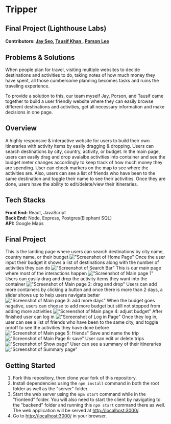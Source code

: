 # Tripper
## Final Project (Lighthouse Labs) 

#### Contributors: [Jay Seo](https://github.com/sjs5953), [Tausif Khan ](https://github.com/tausvels), [Porson Lee](https://github.com/oddporson)

## Problems & Solutions
When people plan for travel, visiting multiple websites to decide destinations and activities to do, taking notes of how much money they have spent, all those cumbersome planning becomes tasks and ruins the traveling experience.

To provide a solution to this, our team myself Jay, Porson, and Tausif came together to build a user friendly website where they can easily browse different destinations and activities, get all necessary information and make decisions in one page.

## Overview
A highly responsive & interactive website for users to build their own itineraries with activity items by easily dragging & dropping. 
Users can search destinations by city, country, activity, or budget. In the main page, users can easily drag and drop avaialbe activities into container and see the budget meter changes accordingly to keep track of how much money they are spending. User can check markers on the map to see where the activities are. Also, users can see a list of friends who have been to the same destination and toggle their name to see their activities. Once they are done, users have the ability to edit/delete/view their itineraries.

## Tech Stacks
**Front End:** React, JavaScript <br/> 
**Back End:** Node, Express, Postgres(Elephant SQL)<br/>
**API:** Google Maps


## Final Project

This is the landing page where users can search destinations by city name, country name, or their budget
!["Screenshot of Home Page"](https://github.com/sjs5953/keep-calm-and-travel-on/blob/master/Screenshots/Landing.png?raw=true)
Once the user input their budget it shows a list of destinations along with the number of activities they can do
!["Screenshot of Search Bar"](https://github.com/sjs5953/keep-calm-and-travel-on/blob/master/Screenshots/Search.png?raw=true)
This is our main page where most of the interactions happen
!["Screenshot of Main page 1"](https://github.com/sjs5953/keep-calm-and-travel-on/blob/master/Screenshots/Main.png?raw=true)
Users can easily drag and drop the activity items they want into the container
!["Screenshot of Main page 2: drag and drop"](https://github.com/sjs5953/keep-calm-and-travel-on/blob/master/Screenshots/Drag%20and%20Drop.png?raw=true)
Users can add more containers by clicking a button and once there is more than 2 days, a slider shows up to help users navigate better
!["Screenshot of Main page 3: add more days"](https://github.com/sjs5953/keep-calm-and-travel-on/blob/master/Screenshots/Slider.png?raw=true)
When the budget goes nagative, users can choose to add more budget but still not stopped from adding more activities
!["Screenshot of Main page 4: adjust budget"](https://github.com/sjs5953/keep-calm-and-travel-on/blob/master/Screenshots/Adjust.png?raw=true)
After finished user can log in
!["Screenshot of Log in Page"](https://github.com/sjs5953/keep-calm-and-travel-on/blob/master/Screenshots/Adjust.png?raw=true)
Once they log in, user can see a list of friends who have been to the same city, and toggle on/off to see the activities they have done before
!["Screenshot of Main page 5: friends"](https://github.com/sjs5953/keep-calm-and-travel-on/blob/master/Screenshots/Friends.png?raw=true)
Save and name the trip
!["Screenshot of Main Page 6: save"](https://github.com/sjs5953/keep-calm-and-travel-on/blob/master/Screenshots/Save.png?raw=true)
User can edit or delete trips
!["Screenshot of Show page"](https://github.com/sjs5953/keep-calm-and-travel-on/blob/master/Screenshots/Show.png?raw=true)
User can see a summary of their itineraries
!["Screenshot of Summary page"](https://github.com/sjs5953/keep-calm-and-travel-on/blob/master/Screenshots/Summary.png?raw=true)


## Getting Started

1. Fork this repository, then clone your fork of this repository.
2. Install dependencies using the `npm install` command in both the root folder as well as the "server" folder.
3. Start the web server using the `npm start` command while in the "frontend" folder. You will also need to start the client by navigating to the "backend" folder and running this `npm start` command there as well. The web application will be served at <http://localhost:3000/>.
4. Go to <http://localhost:3000/> in your browser.
